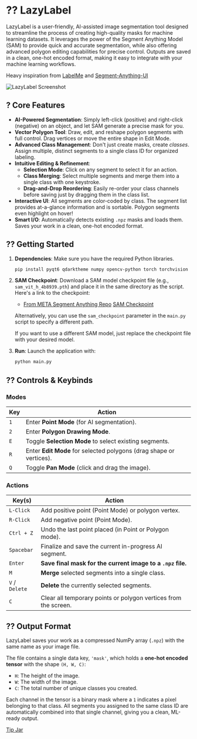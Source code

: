 # ?? LazyLabel
LazyLabel is a user-friendly, AI-assisted image segmentation tool designed to streamline the process of creating high-quality masks for machine learning datasets. It leverages the power of the Segment Anything Model (SAM) to provide quick and accurate segmentation, while also offering advanced polygon editing capabilities for precise control. Outputs are saved in a clean, one-hot encoded format, making it easy to integrate with your machine learning workflows.

Heavy inspiration from [LabelMe](https://github.com/wkentaro/labelme?tab=readme-ov-file#installation) and [Segment-Anything-UI](https://github.com/branislavhesko/segment-anything-ui/tree/main)

![LazyLabel Screenshot](demo_picture/gui.png)

## ? Core Features

* **AI-Powered Segmentation**: Simply left-click (positive) and right-click (negative) on an object, and let SAM generate a precise mask for you.
* **Vector Polygon Tool**: Draw, edit, and reshape polygon segments with full control. Drag vertices or move the entire shape in Edit Mode.
* **Advanced Class Management**: Don't just create masks, create *classes*. Assign multiple, distinct segments to a single class ID for organized labeling.
* **Intuitive Editing & Refinement**:
    * **Selection Mode**: Click on any segment to select it for an action.
    * **Class Merging**: Select multiple segments and merge them into a single class with one keystroke.
    * **Drag-and-Drop Reordering**: Easily re-order your class channels before saving just by dragging them in the class list.
* **Interactive UI**: All segments are color-coded by class. The segment list provides at-a-glance information and is sortable. Polygon segments even highlight on hover!
* **Smart I/O**: Automatically detects existing `.npz` masks and loads them. Saves your work in a clean, one-hot encoded format.

## ?? Getting Started

1.  **Dependencies**: Make sure you have the required Python libraries.
    ```bash
    pip install pyqt6 qdarktheme numpy opencv-python torch torchvision segment-anything scipy
    ```
2.  **SAM Checkpoint**: Download a SAM model checkpoint file (e.g., `sam_vit_h_4b8939.pth`) and place it in the same directory as the script. Here's a link to the checkpoint:
    - [From META Segment Anything Repo](https://github.com/facebookresearch/segment-anything) [SAM Checkpoint](https://dl.fbaipublicfiles.com/segment_anything/sam_vit_h_4b8939.pth)

    Alternatively, you can use the `sam_checkpoint` parameter in the `main.py` script to specify a different path.

    If you want to use a different SAM model, just replace the checkpoint file with your desired model.
3.  **Run**: Launch the application with:
    ```bash
    python main.py
    ```

## ?? Controls & Keybinds

### Modes
| Key | Action |
|---|---|
| `1` | Enter **Point Mode** (for AI segmentation). |
| `2` | Enter **Polygon Drawing Mode**. |
| `E` | Toggle **Selection Mode** to select existing segments. |
| `R` | Enter **Edit Mode** for selected polygons (drag shape or vertices). |
| `Q` | Toggle **Pan Mode** (click and drag the image). |

### Actions
| Key(s) | Action |
|---|---|
| `L-Click` | Add positive point (Point Mode) or polygon vertex. |
| `R-Click` | Add negative point (Point Mode). |
| `Ctrl + Z` | Undo the last point placed (in Point or Polygon mode). |
| `Spacebar` | Finalize and save the current in-progress AI segment. |
| `Enter` | **Save final mask for the current image to a `.npz` file.** |
| `M` | **Merge** selected segments into a single class. |
| `V` / `Delete` | **Delete** the currently selected segments. |
| `C` | Clear all temporary points or polygon vertices from the screen. |

## ?? Output Format

LazyLabel saves your work as a compressed NumPy array (`.npz`) with the same name as your image file.

The file contains a single data key, `'mask'`, which holds a **one-hot encoded tensor** with the shape `(H, W, C)`:
* `H`: The height of the image.
* `W`: The width of the image.
* `C`: The total number of unique classes you created.

Each channel in the tensor is a binary mask where a `1` indicates a pixel belonging to that class. All segments you assigned to the same class ID are automatically combined into that single channel, giving you a clean, ML-ready output.

[Tip Jar](coff.ee/dnzckn)